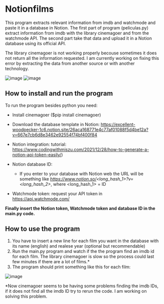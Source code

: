 # Notionfilms

This program extracts relevant information from imdb and watchmode and paste it in a database in Notion. The first part of program (peliculas.py) extract information from imdb with the library cinemagoer and from the watchmode API. The second part take that data and upload it in a Notion database using its official API.

The library cinemagoer is not working properly becouse sometimes it does not return all the information requested. I am currently working on fixing this error by extracting the data from another source or with another technology.

![image](https://user-images.githubusercontent.com/116549614/198663829-5b95724a-331f-489e-8a55-115ec5112176.png) 
![image](https://user-images.githubusercontent.com/116549614/198664882-73580e3a-0003-40eb-8ecd-cc4f3ae1c8b0.png)


## How to install and run the program
To run the program besides python you need:
- Install cinemagoer ($pip install cinemagoer)

- Download the database template in Notion: https://excellent-woodpecker-1c6.notion.site/26aca168771e4c77af01088f5d4be12a?v=667e7cb6d8e3462e92554f74bf400f84

- Notion integration: tutorial: https://www.codingwithmiszu.com/2021/12/28/how-to-generate-a-notion-api-token-easily/)

- Notion database ID:
  * If you enter to your database with Notion web the URL will be something like *https://www.notion.so/<long_hash_1>?v=<long_hash_2>*, where <long_hash_1> = ID

- Watchmode token: request your API token in https://api.watchmode.com/

**Finally insert the Notion token, Watchmode token and database ID in the main.py code.**

## How to use the program
1. You have to insert a new line for each film you want in the database with its name (english) and realese year (optional but recommendable)
2. Run the main.py program and watch if the the program find an imdb id for each film. The library cinemagoer is slow so the process could last few minutes if there are a lot of films.* 
3. The program should print something like this for each film:

![image](https://user-images.githubusercontent.com/116549614/198677464-e840757f-34f0-47e3-bcc1-721d875bf540.png)

*Now cinemagoer seems to be having some problems finding the imdb IDs, if it does not find all the imdb ID try to rerun the code. I am working on solving this problem.
